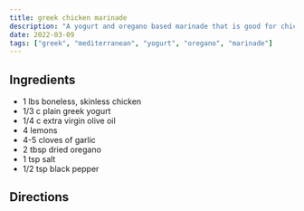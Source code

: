 ```yaml
---
title: greek chicken marinade
description: "A yogurt and oregano based marinade that is good for chicken. Marinates 1 lbs of meat."
date: 2022-03-09
tags: ["greek", "mediterranean", "yogurt", "oregano", "marinade"]
---
```


## Ingredients

- 1 lbs boneless, skinless chicken
- 1/3 c plain greek yogurt
- 1/4 c extra virgin olive oil
- 4 lemons
- 4-5 cloves of garlic
- 2 tbsp dried oregano
- 1 tsp salt
- 1/2 tsp black pepper

## Directions

